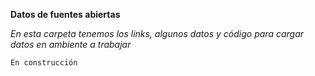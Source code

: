 __Datos de fuentes abiertas__

*En esta carpeta tenemos los links, algunos datos y código para cargar datos en ambiente a trabajar*

`En construcción`
